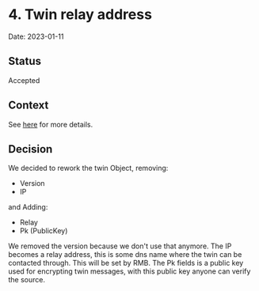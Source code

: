 # 4. Twin relay address

Date: 2023-01-11

## Status

Accepted

## Context

See [here](https://github.com/threefoldtech/tfchain/issues/569) for more details.

## Decision

We decided to rework the twin Object, removing:

- Version
- IP

and Adding:

- Relay
- Pk (PublicKey)

We removed the version because we don't use that anymore. The IP becomes a relay address, this is some dns name where the twin can be contacted through. This will be set by RMB.
The Pk fields is a public key used for encrypting twin messages, with this public key anyone can verify the source.
